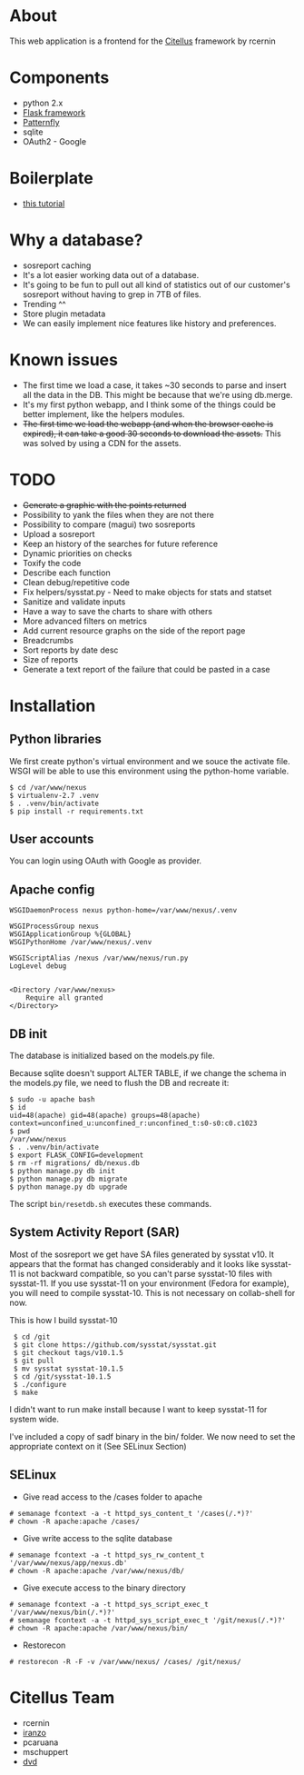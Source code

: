 # About

This web application is a frontend for the [Citellus](https://github.com/zerodayz/citellus) framework by rcernin

# Components

* python 2.x
* [Flask framework](http://flask.pocoo.org/)
* [Patternfly](http://www.patternfly.org)
* sqlite
* OAuth2 - Google


# Boilerplate

* [this tutorial](https://scotch.io/tutorials/build-a-crud-web-app-with-python-and-flask-part-one)


# Why a database?

* sosreport caching
* It's a lot easier working data out of a database. 
* It's going to be fun to pull out all kind of statistics out of our customer's sosreport without having to grep in 7TB of files.
* Trending ^^
* Store plugin metadata
* We can easily implement nice features like history and preferences.

# Known issues
* The first time we load a case, it takes ~30 seconds to parse and insert all the data in the DB. This might be because that we're using db.merge.
* It's my first python webapp, and I think some of the things could be better implement, like the helpers modules.
* ~~The first time we load the webapp (and when the browser cache is expired), it can take a good 30 seconds to download the assets.~~ This was solved by using a CDN for the assets.

# TODO
* ~~Generate a graphic with the points returned~~
* Possibility to yank the files when they are not there
* Possibility to compare (magui) two sosreports
* Upload a sosreport
* Keep an history of the searches for future reference
* Dynamic priorities on checks
* Toxify the code
* Describe each function
* Clean debug/repetitive code
* Fix helpers/sysstat.py - Need to make objects for stats and statset
* Sanitize and validate inputs
* Have a way to save the charts to share with others
* More advanced filters on metrics
* Add current resource graphs on the side of the report page
* Breadcrumbs
* Sort reports by date desc
* Size of reports 
* Generate a text report of the failure that could be pasted in a case

# Installation
## Python libraries

We first create python's virtual environment and we souce the activate file. WSGI will be able to use this environment using the python-home variable.

```
$ cd /var/www/nexus
$ virtualenv-2.7 .venv
$ . .venv/bin/activate
$ pip install -r requirements.txt
```

## User accounts

You can login using OAuth with Google as provider.

## Apache config

```
WSGIDaemonProcess nexus python-home=/var/www/nexus/.venv

WSGIProcessGroup nexus
WSGIApplicationGroup %{GLOBAL}
WSGIPythonHome /var/www/nexus/.venv

WSGIScriptAlias /nexus /var/www/nexus/run.py
LogLevel debug


<Directory /var/www/nexus>
    Require all granted
</Directory>
```

## DB init

The database is initialized based on the models.py file.

Because sqlite doesn't support ALTER TABLE, if we change the schema in the models.py file, we need to flush the DB and recreate it:

```
$ sudo -u apache bash
$ id
uid=48(apache) gid=48(apache) groups=48(apache) context=unconfined_u:unconfined_r:unconfined_t:s0-s0:c0.c1023
$ pwd
/var/www/nexus
$ . .venv/bin/activate
$ export FLASK_CONFIG=development
$ rm -rf migrations/ db/nexus.db
$ python manage.py db init
$ python manage.py db migrate
$ python manage.py db upgrade
 ```

 The script `bin/resetdb.sh` executes these commands.

## System Activity Report (SAR)
Most of the sosreport we get have SA files generated by sysstat v10. It appears that the format has changed considerably and it looks like sysstat-11 is not backward compatible, so you can't parse sysstat-10 files with sysstat-11. If you use sysstat-11 on your environment (Fedora for example), you will need to compile sysstat-10. This is not necessary on collab-shell for now.

This is how I build sysstat-10
```
 $ cd /git
 $ git clone https://github.com/sysstat/sysstat.git
 $ git checkout tags/v10.1.5
 $ git pull
 $ mv sysstat sysstat-10.1.5
 $ cd /git/sysstat-10.1.5
 $ ./configure
 $ make
```
I didn't want to run make install because I want to keep sysstat-11 for system wide.

I've included a copy of sadf binary in the bin/ folder. We now need to set the appropriate context on it (See SELinux Section)

## SELinux
* Give read access to the /cases folder to apache
```
# semanage fcontext -a -t httpd_sys_content_t '/cases(/.*)?'
# chown -R apache:apache /cases/
```

* Give write access to the sqlite database
```
# semanage fcontext -a -t httpd_sys_rw_content_t '/var/www/nexus/app/nexus.db'
# chown -R apache:apache /var/www/nexus/db/
```

* Give execute access to the binary directory
```
# semanage fcontext -a -t httpd_sys_script_exec_t '/var/www/nexus/bin(/.*)?'
# semanage fcontext -a -t httpd_sys_script_exec_t '/git/nexus(/.*)?'
# chown -R apache:apache /var/www/nexus/bin/
```

* Restorecon
```
# restorecon -R -F -v /var/www/nexus/ /cases/ /git/nexus/
```

# Citellus Team

* rcernin
* [iranzo](https://iranzo.github.io/)
* pcaruana
* mschuppert
* [dvd](https://valleedelisle.com)

